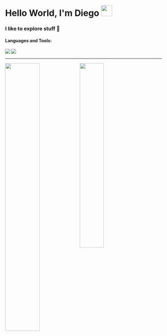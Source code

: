 # Hello World, I'm Diego <img width="35" height="35" src="https://camo.githubusercontent.com/66e00b1e8f7047726770f791fdd5deac5341bf0b598f6d0202cbc94cda80fb06/68747470733a2f2f692e696d6775722e636f6d2f6c73697a67476c2e676966" />

### I like to explore stuff 🌱

#### Languages and Tools:
<img align="left" src="https://img.shields.io/badge/javascript-%23323330.svg?style=for-the-badge&logo=javascript&logoColor=%23F7DF1E" />
<img align="left" src="https://img.shields.io/badge/react-%2320232a.svg?style=for-the-badge&logo=react&logoColor=%2361DAFB" />
<br/>
<hr/>

<img align="left" width="47%" src="https://github-readme-stats.vercel.app/api?username=DieFleitas&theme=graywhite" />

<img align="left" width="39%" src="https://github-readme-stats.vercel.app/api/top-langs/?username=DieFleitas&layout=compact" />
<br/>

<!--
**DieFleitas/DieFleitas** is a ✨ _special_ ✨ repository because its `README.md` (this file) appears on your GitHub profile.

Here are some ideas to get you started:

- 🔭 I’m currently working on ...
- 🌱 I’m currently learning ...
- 👯 I’m looking to collaborate on ...
- 🤔 I’m looking for help with ...
- 💬 Ask me about ...
- 📫 How to reach me: ...
- 😄 Pronouns: ...
- ⚡ Fun fact: ...
-->
